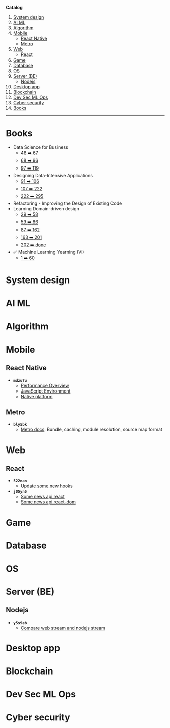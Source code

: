 **Catalog**

1. [System design](#system-design)  
2. [AI ML](#ai-m)  
3. [Algorithm](#algorithm)  
4. [Mobile](#mobile)  
    - [React Native](#react-native)
    - [Metro](#metro)  
5. [Web](#web)
    - [React](#react)  
6. [Game](#game)  
7. [Database](#database)  
8. [OS](#os)  
9. [Server (BE)](#server-be)  
    - [Nodejs](#nodejs)
10. [Desktop app](#desktop-app)  
11. [Blockchain](#lockchain)  
12. [Dev Sec ML Ops](#dev-sec-ml-ops)  
13. [Cyber security](#cyber-security)  
14. [Books](#books)

---

# Books

- Data Science for Business
    - [48 :arrow_right: 67](./1.0.0/cxn9wz.md)
    - [68 :arrow_right: 96](./1.0.0/s2nnpb.md)
    - [97 :arrow_right: 119](./1.0.0/inkjdo.md)
- Designing Data-Intensive Applications
    - [91 :arrow_right: 106](./1.0.0/tkzqg5.md)
    - [107 :arrow_right: 222](./1.0.0/4mw4a3.md)
    - [222 :arrow_right: 295](./1.0.0/o70doc.md)
- Refactoring - Improving the Design of Existing Code
- Learning Domain-driven design
    - [29 :arrow_right: 58](./1.0.0/hxzy09.md)
    - [59 :arrow_right: 86](./1.0.0/qqo5s7.md)
    - [87 :arrow_right: 162](./1.0.0/sohwje.md)
    - [163 :arrow_right: 201](./1.0.0/j4kegr.md)
    - [202 :arrow_right: done](./1.0.0/c7dq63.md)
- :white_check_mark: Machine Learning Yearning (Vi)
    - [1 :arrow_right: 60](./1.0.0/w3y60i.md)

# System design

# AI ML

# Algorithm

# Mobile

## React Native

- **`mdzu7u`**
    - [Performance Overview](https://reactnative.dev/docs/performance)
    - [JavaScript Environment](https://reactnative.dev/docs/performance)
    - [Native platform](https://reactnative.dev/docs/native-platform)

## Metro

- **`bly5bk`**
    - [Metro docs](https://metrobundler.dev/docs/bundling): Bundle, caching, module resolution, source map format

# Web

## React

- **`522nan`**
    - [Update some new hooks](https://react.dev/reference/react/hooks)
- **`j85yn5`**
    - [Some news api react](https://react.dev/reference/react/apis)
    - [Some news api react-dom](https://react.dev/reference/react-dom)

# Game

# Database

# OS

# Server (BE)

## Nodejs

- **`y5s9eb`**
    - [Compare web stream and nodejs stream](https://betterstack.com/community/guides/scaling-nodejs/nodejs-streams-vs-web-streams-api/)

# Desktop app

# Blockchain

# Dev Sec ML Ops

# Cyber security
